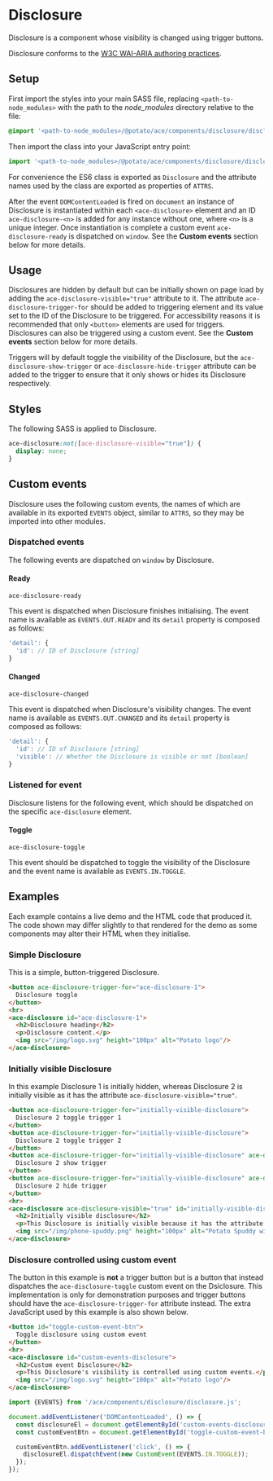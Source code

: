 # Disclosure

Disclosure is a component whose visibility is changed using trigger buttons.

Disclosure conforms to the [W3C WAI-ARIA authoring practices](https://www.w3.org/TR/wai-aria-practices-1.1/#disclosure).


## Setup

First import the styles into your main SASS file, replacing `<path-to-node_modules>` with the path to the *node_modules* directory relative to the file:

```scss
@import '<path-to-node_modules>/@potato/ace/components/disclosure/disclosure'
```

Then import the class into your JavaScript entry point:

```js
import '<path-to-node_modules>/@potato/ace/components/disclosure/disclosure';
```

For convenience the ES6 class is exported as `Disclosure` and the attribute names used by the class are exported as properties of `ATTRS`.

After the event `DOMContentLoaded` is fired on `document` an instance of Disclosure is instantiated within each `<ace-disclosure>` element and an ID `ace-disclosure-<n>` is added for any instance without one, where `<n>` is a unique integer. Once instantiation is complete a custom event `ace-disclosure-ready` is dispatched on `window`. See the **Custom events** section below for more details.

## Usage

Disclosures are hidden by default but can be initially shown on page load by adding the `ace-disclosure-visible="true"` attribute to it. The attribute `ace-disclosure-trigger-for` should be added to triggering element and its value set to the ID of the Disclosure to be triggered. For accessibility reasons it is recommended that only `<button>` elements are used for triggers. Disclosures can also be triggered using a custom event. See the **Custom events** section below for more details.

Triggers will by default toggle the visibiility of the Disclosure, but the `ace-disclosure-show-trigger` or `ace-disclosure-hide-trigger` attribute can be added to the trigger to ensure that it only shows or hides its Disclosure respectively.


## Styles

The following SASS is applied to Disclosure.

```scss
ace-disclosure:not([ace-disclosure-visible="true"]) {
  display: none;
}
```


## Custom events

Disclosure uses the following custom events, the names of which are available in its exported `EVENTS` object, similar to `ATTRS`, so they may be imported into other modules.

### Dispatched events

The following events are dispatched on `window` by Disclosure.

#### Ready

`ace-disclosure-ready`

This event is dispatched when Disclosure finishes initialising. The event name is available as `EVENTS.OUT.READY` and its `detail` property is composed as follows:

```js
'detail': {
  'id': // ID of Disclosure [string]
}
```


#### Changed

`ace-disclosure-changed`

This event is dispatched when Disclosure's visibility changes. The event name is available as `EVENTS.OUT.CHANGED` and its `detail` property is composed as follows:

```js
'detail': {
  'id': // ID of Disclosure [string]
  'visible': // Whether the Disclosure is visible or not [boolean]
}
```

### Listened for event

Disclosure listens for the following event, which should be dispatched on the specific `ace-disclosure` element.


#### Toggle

`ace-disclosure-toggle`

This event should be dispatched to toggle the visibility of the Disclosure and the event name is available as `EVENTS.IN.TOGGLE`.


## Examples

Each example contains a live demo and the HTML code that produced it. The code shown may differ slightly to that rendered for the demo as some components may alter their HTML when they initialise.


### Simple Disclosure

This is a simple, button-triggered Disclosure.

```html
<button ace-disclosure-trigger-for="ace-disclosure-1">
  Disclosure toggle
</button>
<hr>
<ace-disclosure id="ace-disclosure-1">
  <h2>Disclosure heading</h2>
  <p>Disclosure content.</p>
  <img src="/img/logo.svg" height="100px" alt="Potato logo"/>
</ace-disclosure>
```


### Initially visible Disclosure

In this example Disclosure 1 is initially hidden, whereas Disclosure 2 is initially visible as it has the attribute `ace-disclosure-visible="true"`.

```html
<button ace-disclosure-trigger-for="initially-visible-disclosure">
  Disclosure 2 toggle trigger 1
</button>
<button ace-disclosure-trigger-for="initially-visible-disclosure">
  Disclosure 2 toggle trigger 2
</button>
<button ace-disclosure-trigger-for="initially-visible-disclosure" ace-disclosure-trigger-show>
  Disclosure 2 show trigger
</button>
<button ace-disclosure-trigger-for="initially-visible-disclosure" ace-disclosure-trigger-hide>
  Disclosure 2 hide trigger
</button>
<hr>
<ace-disclosure ace-disclosure-visible="true" id="initially-visible-disclosure">
  <h2>Initially visible disclosure</h2>
  <p>This Disclosure is initially visible because it has the attribute <code>ace-disclosure-visible="true"</code>.</p>
  <img src="/img/phone-spuddy.png" height="100px" alt="Potato Spuddy with headphones and phone"/>
</ace-disclosure>
```


### Disclosure controlled using custom event

The button in this example is **not** a trigger button but is a button that instead dispatches the `ace-disclosure-toggle` custom event on the Dsiclosure. This implementation is only for demonstration purposes and trigger buttons should have the `ace-disclosure-trigger-for` attribute instead. The extra JavaScript used by this example is also shown below.

```html
<button id="toggle-custom-event-btn">
  Toggle disclosure using custom event
</button>
<hr>
<ace-disclosure id="custom-events-disclosure">
  <h2>Custom event Disclosure</h2>
  <p>This Disclosure's visibility is controlled using custom events.</p>
  <img src="/img/logo.svg" height="100px" alt="Potato logo"/>
</ace-disclosure>
```

```js
import {EVENTS} from '/ace/components/disclosure/disclosure.js';

document.addEventListener('DOMContentLoaded', () => {
  const disclosureEl = document.getElementById('custom-events-disclosure');
  const customEventBtn = document.getElementById('toggle-custom-event-btn');

  customEventBtn.addEventListener('click', () => {
    disclosureEl.dispatchEvent(new CustomEvent(EVENTS.IN.TOGGLE));
  });
});
```
